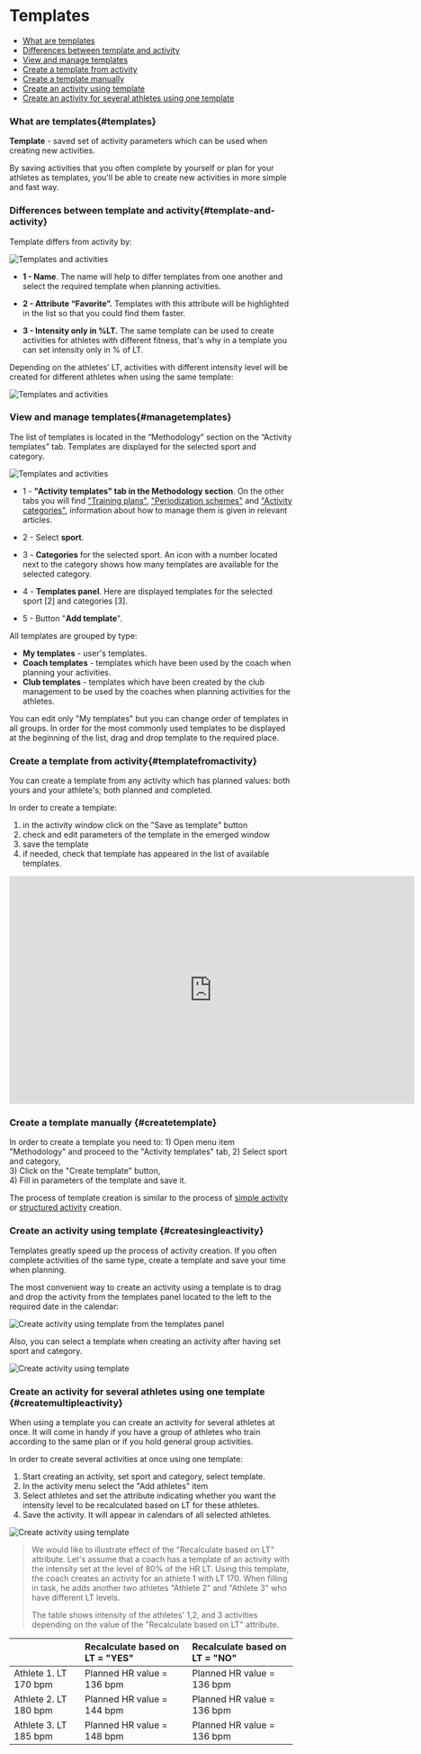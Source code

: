 # Templates

* [What are templates](#templates)
* [Differences between template and activity](#template-and-activity)
* [View and manage templates](#managetemplates)
* [Create a template from activity](#templatefromactivity)
* [Create a template manually](#createtemplate)
* [Create an activity using template](#createsingleactivity)
* [Create an activity for several athletes using one template](#createmultipleactivity)


### What are templates{#templates}

**Template** - saved set of activity parameters which can be used when creating new activities. 

By saving activities that you often complete by yourself or plan for your athletes as templates, you'll be able to create new activities in more simple and fast way. 

### Differences between template and activity{#template-and-activity}

Template differs from activity by: 

![Templates and activities](http://content.staminity.com/assets/images/_new/methodology/templates-view.png)

* **1 - Name**. The name will help to differ templates from one another and select the required template when planning activities.

* **2 - Attribute “Favorite”.** Templates with this attribute will be highlighted in the list so that you could find them faster. 

* **3 - Intensity only in %LT.** The same template can be used to create activities for athletes with different fitness, that's why in a template you can set intensity only in % of LT. 

Depending on the athletes’ LT, activities with different intensity level will be created for different athletes when using the same template:  

![Templates and activities](http://content.staminity.com/assets/images/_new/methodology/template-and-activity.png)

### View and manage templates{#managetemplates}
The list of templates is located in the “Methodology” section on the “Activity templates” tab. Templates are displayed for the selected sport and category.

![Templates and activities](http://content.staminity.com/assets/images/_new/methodology/templates-navigation.png)

* 1 - **"Activity templates" tab in the Methodology section**. On the other tabs you will find ["Training plans"](/basics/training-plan.md), ["Periodization schemes"](/methodology/periodisation-schemes.md) and ["Activity categories"](/basics/categories.md), information about how to manage them is given in relevant articles.

* 2 - Select **sport**. 
* 3 - **Categories** for the selected sport. An icon with a number located next to the category shows how many templates are available for the selected category. 
* 4 - **Templates panel**. Here are displayed templates for the selected sport [2] and categories [3].
* 5 - Button "**Add template**".

All templates are grouped by type:
* **My templates** - user's templates. 
* **Coach templates** - templates which have been used by the coach when planning your activities.  
* **Club templates** - templates which have been created by the club management to be used by the coaches when planning activities for the athletes.

You can edit only "My templates" but you can change order of templates in all groups. 
In order for the most commonly used templates to be displayed at the beginning of the list, drag and drop template to the required place.


### Create a template from activity{#templatefromactivity}

You can create a template from any activity which has planned values: both yours and your athlete's; both planned and completed. 

In order to create a template:  
1) in the activity window click on the "Save as template" button  
2) check and edit parameters of the template in the emerged window  
3) save the template
4) if needed, check that template has appeared in the list of available templates.

<iframe width="720" height="405" src="https://www.youtube.com/embed/eUqBAQs1LKA?rel=0" frameborder="0" allowfullscreen></iframe>


### Create a template manually {#createtemplate}

In order to create a template you need to: 
1\) Open menu item "Methodology" and proceed to the "Activity templates" tab,
2\) Select sport and category,  
3\) Click on the "Create template" button,  
4\) Fill in parameters of the template and save it.

The process of template creation is similar to the process of  [simple activity](/basics/create-plan-activity.md#planactivity) or [structured activity](/basics/create-plan-activity.md#structuredactivity) creation. 

### Create an activity using template {#createsingleactivity}

Templates greatly speed up the process of activity creation. If you often complete activities of the same type, create a template and save your time when planning.

The most convenient way to create an activity using a template is to drag and drop the activity from the templates panel located to the left to the required date in the calendar:

![Create activity using template from the templates panel](https://content.staminity.com/assets/images/_new/activity/activity-create-from-template-ezgif.gif)


Also, you can select a template when creating an activity after having set sport and category. 

![Create activity using template](https://content.staminity.com/assets/images/_new/activity/activity-create-from-template-2-ezgif.gif)

### Create an activity for several athletes using one template {#createmultipleactivity}

When using a template you can create an activity for several athletes at once. It will come in handy if you have a group of athletes who train according to the same plan or if you hold general group activities. 

In order to create several activities at once using one template:
1. Start creating an activity, set sport and category, select template.
2. In the activity menu select the "Add athletes" item
3. Select athletes and set the attribute indicating whether you want the intensity level to be recalculated based on LT for these athletes.
4. Save the activity. It will appear in calendars of all selected athletes. 

![Create activity using template](https://content.staminity.com/assets/images/_new/methodology/activity-for-2-athletes.gif)


> We would like to illustrate effect of the "Recalculate based on LT" attribute. Let's assume that a coach has a template of an activity with the intensity set at the level of 80% of the HR LT. Using this template, the coach creates an activity for an athlete 1 with LT 170. When filling in task, he adds another two athletes "Athlete 2" and "Athlete 3" who have different LT levels.  
>
> The table shows intensity of the athletes' 1,2, and 3 activities depending on the value of the "Recalculate based on LT" attribute.

|  | Recalculate based on LT = "YES" | Recalculate based on LT  = "NO" |
| :--- | :--- | :--- |
| Athlete 1. LT 170 bpm| Planned HR value  = 136 bpm | Planned HR value = 136 bpm |
| Athlete 2. LT 180 bpm | Planned HR value = 144 bpm| Planned HR value = 136 bpm|
| Athlete 3. LT 185 bpm | Planned HR value = 148 bpm| Planned HR value = 136 bpm|